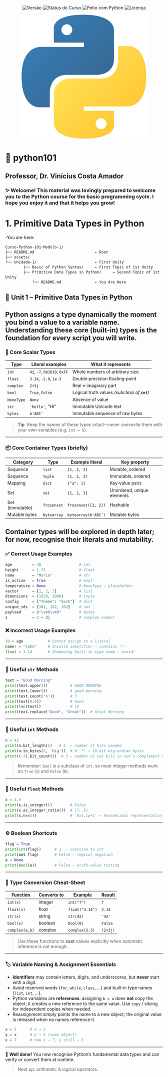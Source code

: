 <p align="center">
  <img src="https://img.shields.io/badge/versão-1.0-blue" alt="Versão">
  <img src="https://img.shields.io/badge/status-em%20desenvolvimento-yellow" alt="Status do Curso">
  <img src="https://img.shields.io/badge/feito%20com-Python%203.x-blue?logo=python&logoColor=white" alt="Feito com Python">
  <img src="https://img.shields.io/badge/licença-MIT-green" alt="Licença">
</p>

<p align="center">
  <img src="assets/banner_python101.png" width="400" alt="Python101 Logo">
</p>

# 🐍 python101
## Professor, Dr. Vinícius Costa Amador 
### ✨ Welcome! This material was lovingly prepared to welcome you to the Python course for the basic programming cycle. I hope you enjoy it and that it helps you grow! 

# 1. **Primitive Data Types in Python**
-You are here:
```
Curso-Python-101-Modulo-1/
├── README.md                           ← Root
├── assets/
└── Unidade-1/                          ← First Unity
        ├── Basic of Python Syntax/     ← First Topic of 1st Unity
        ├── Primitive Data Types in Python/     ← Second Topic of 1st Unity
            └── README.md               ← You Are Here
```
## 🐍 Unit 1 – Primitive Data Types in Python
Python assigns a type **dynamically** the moment you bind a value to a variable name.\
Understanding these core (built‑in) types is the foundation for every script you will write.
---
### 🔑 Core Scalar Types
| Type       | Literal examples             | What it represents                             |
| ---------- | ---------------------------- | ---------------------------------------------- |
| `int`      | `42`, `-7`, `0b1010`, `0xFF` | Whole numbers of arbitrary size                |
| `float`    | `3.14`, `-2.0`, `1e‑3`       | Double‑precision floating‑point                |
| `complex`  | `2+3j`                       | Real **+** imaginary part                      |
| `bool`     | `True`, `False`              | Logical truth values *(subclass of **`int`**)* |
| `NoneType` | `None`                       | Absence of value                               |
| `str`      | `'hello'`, "Hi"              | Immutable Unicode text                         |
| `bytes`    | `b'ABC'`                     | Immutable sequence of raw bytes                |
> **Tip**  Keep the names of these types intact—never overwrite them with your own variables (e.g. `int = 5`).
---
### 📦 Core Container Types (briefly)
| Category        | Type        | Example literal     | Key property               |
| --------------- | ----------- | ------------------- | -------------------------- |
| Sequence        | `list`      | `[1, 2, 3]`         | Mutable, ordered           |
| Sequence        | `tuple`     | `(1, 2, 3)`         | Immutable, ordered         |
| Mapping         | `dict`      | `{"a": 1}`          | Key‑value pairs            |
| Set             | `set`       | `{1, 2, 3}`         | Unordered, unique elements |
| Set (immutable) | `frozenset` | `frozenset({1, 2})` | Hashable                   |
| Mutable bytes   | `bytearray` | `bytearray(b'ABC')` | Mutable bytes              |
Container types will be explored in depth later; for now, recognise their literals and mutability.
---
### ✅ Correct Usage Examples
```python
age         = 30                 # int
height      = 1.75               # float
name        = "Maria"            # str
is_active   = True               # bool
temperature = None               # NoneType – placeholder
vector      = [1, 2, 3]          # list
dimensions  = (1920, 1080)       # tuple
config      = {"theme": "dark"}  # dict
unique_ids  = {101, 102, 103}    # set
payload     = b"\x48\x49"        # bytes
z           = 2 + 3j             # complex number
```
### ❌ Incorrect Usage Examples
```python
30 = age           # Cannot assign to a literal
name! = "John"     # Invalid identifier – contains '!'
float = 3.14       # Shadowing built‑in type name – avoid!
```
---
### 📝 Useful `str` Methods
```python
text = "Good Morning"
print(text.upper())          # GOOD MORNING
print(text.lower())          # good morning
print(text.count('o'))       # 3
print(text[0:4])             # Good
print(len(text))             # 12
print(text.replace("Good", "Great"))  # Great Morning
```
---
### 🔢 Useful `int` Methods
```python
n = 42
print(n.bit_length())   # 6  → number of bits needed
print(n.to_bytes(2, 'big'))  # b' *' → 16‑bit big‑endian bytes
print((‑7).bit_count())  # 3 – number of set bits in two’s‑complement representation
```
> *Remember*: `bool` is a subclass of `int`, so most integer methods work on `True` (`1`) and `False` (`0`).
---
### 🔣 Useful `float` Methods
```python
x = 3.5
print(x.is_integer())        # False
print(x.as_integer_ratio())  # (7, 2)
print(x.hex())               # '0x1.cp+1' → hexadecimal representation
```
---
### ⚙️ Boolean Shortcuts
```python
flag = True
print(int(flag))      # 1  – coercion to int
print(not flag)       # False – logical negation
a = None
print(bool(a))        # False – truth‑value testing
```
---
### 🔄 Type Conversion Cheat‑Sheet
| Function       | Converts to | Example         | Result   |
| -------------- | ----------- | --------------- | -------- |
| `int(x)`       | integer     | `int("7")`      | `7`      |
| `float(x)`     | float       | `float("3.14")` | `3.14`   |
| `str(x)`       | string      | `str(42)`       | `'42'`   |
| `bool(x)`      | boolean     | `bool(0)`       | `False`  |
| `complex(a,b)` | complex     | `complex(2,3)`  | `(2+3j)` |

> Use these functions to **cast** values explicitly when automatic inference is not enough.
---
### 🏷️ Variable Naming & Assignment Essentials
- **Identifiers** may contain letters, digits, and underscores, but **never** start with a digit.
- Avoid reserved words (`for`, `while`, `class`, …) and built‑in type names (`list`, `int`, …).
- Python variables are **references**: assigning `b = a` does **not** copy the object; it creates a new reference to the same value. Use `copy` / slicing for independent copies when needed.
- Reassignment simply points the name to a new object; the original value is released when no names reference it.
```python
x = 5      # x → 5
y = x      # y → 5 (same object)
x = 7      # now x → 7, y still → 5
```
---
🎉 **Well done!** You now recognise Python’s fundamental data types and can verify or convert them at runtime.
> Next up: arithmetic & logical operators.


